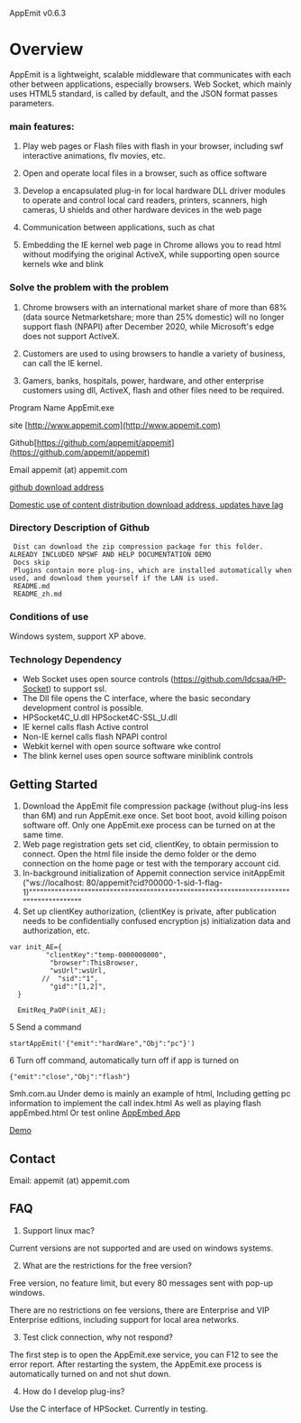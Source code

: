 AppEmit v0.6.3

#  Overview

AppEmit is a lightweight, scalable middleware that communicates with each other between applications, especially browsers. Web Socket, which mainly uses HTML5 standard, is called by default, and the JSON format passes parameters.
	
### main features:

1) Play web pages or Flash files with flash in your browser, including swf interactive animations, flv movies, etc.

2) Open and operate local files in a browser, such as office software

3) Develop a encapsulated plug-in for local hardware DLL driver modules to operate and control local card readers, printers, scanners, high cameras, U shields and other hardware devices in the web page

4) Communication between applications, such as chat

5) Embedding the IE kernel web page in Chrome allows you to read html without modifying the original ActiveX, while supporting open source kernels wke and blink

### Solve the problem with the problem

1) Chrome browsers with an international market share of more than 68% (data source Netmarketshare; more than 25% domestic) will no longer support flash (NPAPI) after December 2020, while Microsoft's edge does not support ActiveX.

2) Customers are used to using browsers to handle a variety of business, can call the IE kernel.

3) Gamers, banks, hospitals, power, hardware, and other enterprise customers using dll, ActiveX, flash and other files need to be required.

Program Name AppEmit.exe

site	[http://www.appemit.com](http://www.appemit.com)

Github[https://github.com/appemit/appemit](https://github.com/appemit/appemit)

Email appemit (at) appemit.com	

[github download address](https://raw.githubusercontent.com/appemit/appemit/master/dist/AppEmit.zip)

[Domestic use of content distribution download address, updates have lag](https://cdn.jsdelivr.net/gh/appemit/appemit/dist/AppEmit.zip)

### Directory Description of Github

~~~
 Dist can download the zip compression package for this folder. ALREADY INCLUDED NPSWF AND HELP DOCUMENTATION DEMO
 Docs skip
 Plugins contain more plug-ins, which are installed automatically when used, and download them yourself if the LAN is used.
 README.md 
 README_zh.md
~~~

### Conditions of use

Windows system, support XP above.
 
### Technology Dependency

- Web Socket uses open source controls (https://github.com/ldcsaa/HP-Socket) to support ssl.
 - The Dll file opens the C interface, where the basic secondary development control is possible.
 - HPSocket4C_U.dll HPSocket4C-SSL_U.dll
- IE kernel calls flash Active control
- Non-IE kernel calls flash NPAPI control
- Webkit kernel with open source software wke control
- The blink kernel uses open source software miniblink controls

##  Getting Started
 
1. Download the AppEmit file compression package (without plug-ins less than 6M) and run AppEmit.exe once. Set boot boot, avoid killing poison software off. Only one AppEmit.exe process can be turned on at the same time.
2. Web page registration gets set cid, clientKey, to obtain permission to connect. Open the html file inside the demo folder or the demo connection on the home page or test with the temporary account cid.
3. In-background initialization of Appemit connection service
     initAppEmit ("ws://localhost: 80/appemit?cid?00000-1-sid-1-flag-1)"""""""""""""""""""""""""""""""""""""""""""""""""""""""""""""""""""""""""""""""""""""""
4. Set up clientKey authorization, (clientKey is private, after publication needs to be confidentially confused encryption js) initialization data and authorization, etc.

```
var init_AE={
		 "clientKey":"temp-0000000000",  
		  "browser":ThisBrowser,
		  "wsUrl":wsUrl,
		//  "sid":"1",         
		  "gid":"[1,2]",      
  }

  EmitReq_PaOP(init_AE);
  ```
5 Send a command

`startAppEmit('{"emit":"hardWare","Obj":"pc"}') `

6 Turn off command, automatically turn off if app is turned on

`{"emit":"close","Obj":"flash"}  `

Smh.com.au
Under demo is mainly an example of html,
Including getting pc information to implement the call index.html
As well as playing flash appEmbed.html
Or test online
[AppEmbed App](http://www.appemit.com/demo/AppEmbed.html)

[Demo](http://www.appemit.com/demo/index.html)

##  Contact

Email: appemit (at) appemit.com
 
##  FAQ

1. Support linux mac?

Current versions are not supported and are used on windows systems.

2. What are the restrictions for the free version?

Free version, no feature limit, but every 80 messages sent with pop-up windows.

There are no restrictions on fee versions, there are Enterprise and VIP Enterprise editions, including support for local area networks.

3. Test click connection, why not respond? 

The first step is to open the AppEmit.exe service, you can F12 to see the error report. After restarting the system, the AppEmit.exe process is automatically turned on and not shut down.

4. How do I develop plug-ins?

Use the C interface of HPSocket. Currently in testing.

